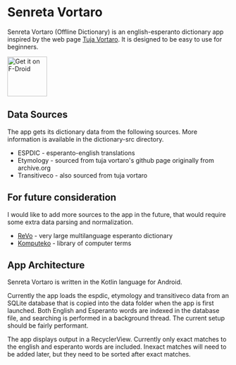 # Senreta Vortaro

Senreta Vortaro (Offline Dictionary) is an english-esperanto dictionary app inspired by the
web page [Tuja Vortaro](https://tujavortaro.net). It is designed to be easy to use for beginners.

<a href="https://f-droid.org/packages/org.mcxa.vortaro/" target="_blank">
<img src="https://f-droid.org/badge/get-it-on.png" alt="Get it on F-Droid" height="90"/></a>

## Data Sources

The app gets its dictionary data from the following sources. More information is available in the dictionary-src directory.
* ESPDIC -  esperanto-english translations
* Etymology - sourced from tuja vortaro's github page originally from archive.org
* Transitiveco - also sourced from tuja vortaro

## For future consideration
I would like to add more sources to the app in the future, that would require some extra data parsing and normalization.
* [ReVo](http://reta-vortaro.de/revo/) - very large multilanguage esperanto dictionary
* [Komputeko](http://komputeko.net/index_en.php) - library of computer terms

## App Architecture
Senreta Vortaro is written in the Kotlin language for Android.

Currently the app loads the espdic, etymology and transitiveco data from an SQLite database that is copied into the data folder when the app is first launched. Both English and Esperanto words are indexed in the database file, and searching is performed in a background thread. The current setup should be fairly performant.

The app displays output in a RecyclerView. Currently only exact matches to the english and esperanto words are included. Inexact matches will need to be added later, but they need to be sorted after exact matches.

